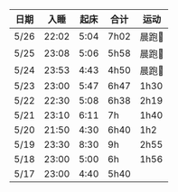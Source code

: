 日期|入睡|起床|合计|运动
--|--|--|--|--
5/26|22:02|5:04|7h02|晨跑:running:
5/25|23:08|5:06|5h58|晨跑:running:
5/24|23:53|4:43|4h50|晨跑:running:
5/23|23:00|5:47|6h47|1h30|
5/22|22:30|5:08|6h38|2h19|
5/21|23:10|6:11|7h|1h40|
5/20|21:50|4:30|6h40|1h2|
5/19|23:30|8:30|9h|2h55|
5/18|23:00|5:00|6h|1h56|
5/17|23:00|4:40|5h40|

